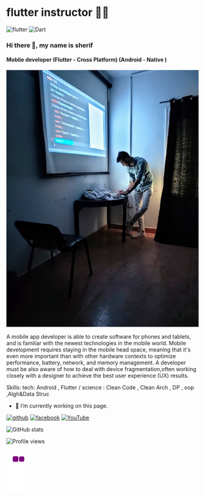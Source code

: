 # flutter instructor ✍🏻

![flutter](https://img.shields.io/badge/Flutter-Framework-green?logo=flutter)
![Dart](https://img.shields.io/badge/Dart-Language-blue?logo=dart)


### Hi there 👋, my name is sherif
#### Moblie developer (Flutter - Cross Platform) (Android - Native )
![Moblie developer (Flutter - Cross Platform) (Android - Native )](sherif.jpg)

A mobile app developer is able to create software for phones and tablets, and is familiar with the newest technologies in the mobile world. Mobile development requires staying in the mobile head space, meaning that it's even more important than with other hardware contexts to optimize performance, battery, network, and memory management. A developer must be also aware of how to deal with device fragmentation,often working closely with a designer to achieve the best user experience (UX) results.

Skills: tech: Android , Flutter / science : Clean Code , Clean Arch , DP , oop ,Algh&Data Struc 

- 🔭 I’m currently working on this page. 


[<img src='https://cdn.jsdelivr.net/npm/simple-icons@3.0.1/icons/github.svg' alt='github' height='40'>](https://github.com/itsherifAhmed)  [<img src='https://cdn.jsdelivr.net/npm/simple-icons@3.0.1/icons/facebook.svg' alt='facebook' height='40'>](https://www.facebook.com/Secitsherif/)  [<img src='https://cdn.jsdelivr.net/npm/simple-icons@3.0.1/icons/youtube.svg' alt='YouTube' height='40'>](https://www.youtube.com/channel/UCytEtngcIINSMbdc22SrbrQ)  

![GitHub stats](https://github-readme-stats.vercel.app/api?username=itsherifAhmed&show_icons=true)  

![Profile views](https://gpvc.arturio.dev/itsherifAhmed)  


![snake gif](https://github.com/itsherifAhmed/itsherifAhmed/blob/output/github-contribution-grid-snake.gif)

